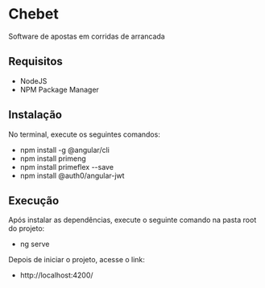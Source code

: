 # Chebet
Software de apostas em corridas de arrancada

## Requisitos
- NodeJS
- NPM Package Manager	

## Instalação
No terminal, execute os seguintes comandos:
- npm install -g @angular/cli
- npm install primeng
- npm install primeflex --save
- npm install @auth0/angular-jwt

## Execução
Após instalar as dependências, execute o seguinte comando na pasta root do projeto:
- ng serve

Depois de iniciar o projeto, acesse o link:
- http://localhost:4200/
